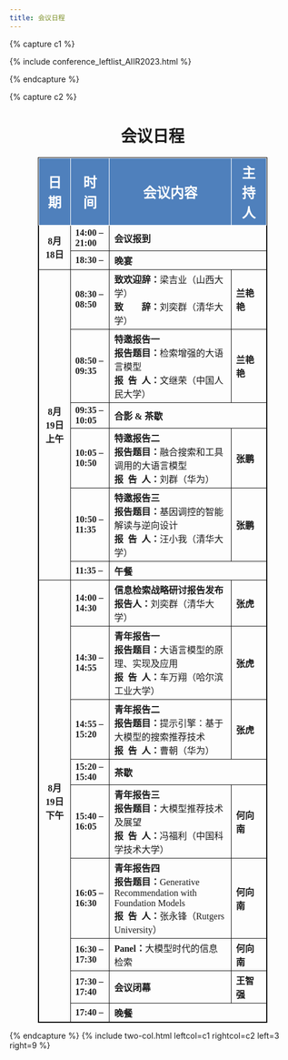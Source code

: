 ```yaml
---
title: 会议日程
---
```


{% capture c1 %}

{% include conference_leftlist_AIIR2023.html %}

{% endcapture %}

{% capture c2 %}

<h1 style="text-align: center;">会议日程</h1>

<table style="font-family: 'Times New Roman','微软雅黑',serif;text-align: left;border: 1px solid #000;border-collapse: collapse;margin: 0 auto;width: 80%">
    <thead>
    <tr style="font-size: x-large;text-align: center">
        <th style="border: 1px solid;border-collapse: collapse;background-color: #4f80bc;color: white;">日期</th>
        <th style="border: 1px solid;border-collapse: collapse;background-color: #4f80bc;color: white">时间</th>
        <th style="border: 1px solid;border-collapse: collapse;background-color: #4f80bc;color: white">会议内容</th>
        <th style="border: 1px solid;border-collapse: collapse;background-color: #4f80bc;color: white">主持人</th>
    </tr>
    </thead>
    <tbody>
    <tr>
        <th rowspan="2" style="border: 1px solid;border-collapse: collapse;text-align: center;vertical-align: middle;">8月18日</th>
        <th style="border: 1px solid;border-collapse: collapse;">14:00 – 21:00</th>
        <th colspan="2" style="border: 1px solid;border-collapse: collapse;">会议报到</th>
    </tr>
    <tr>
        <th style="border: 1px solid;border-collapse: collapse;">18:30 –</th>
        <th colspan="2" style="border: 1px solid;border-collapse: collapse;">晚宴</th>
    </tr>
    <tr>
        <th rowspan="6" style="border: 1px solid;border-collapse: collapse;text-align: center;vertical-align: middle">
            8月19日<br>上午
        </th>
        <th style="border: 1px solid;border-collapse: collapse;">08:30 – 08:50</th>
        <th style="border: 1px solid;border-collapse: collapse;">致欢迎辞：<span style="font-weight: normal">梁吉业（山西大学）</span> <br>致&emsp;&emsp;辞：<span style="font-weight: normal">刘奕群（清华大学）</span>
        </th>
        <th style="border: 1px solid;border-collapse: collapse;">兰艳艳</th>
    </tr>
    <tr>
        <th style="border: 1px solid;border-collapse: collapse;">08:50 – 09:35</th>
        <th style="border: 1px solid;border-collapse: collapse;">特邀报告一<br>报告题目：<span style="font-weight: normal">检索增强的大语言模型</span><br>报&ensp;告&ensp;人：<span style="font-weight: normal">文继荣（中国人民大学）</span>
        </th>
        <th style="border: 1px solid;border-collapse: collapse;">兰艳艳</th>
    </tr>
    <tr>
        <th style="border: 1px solid;border-collapse: collapse;">09:35 – 10:05</th>
        <th colspan="2" style="border: 1px solid;border-collapse: collapse;">合影 & 茶歇</th>
    </tr>
    <tr>
        <th style="border: 1px solid;border-collapse: collapse;">10:05 – 10:50</th>
        <th style="border: 1px solid;border-collapse: collapse;">特邀报告二<br>报告题目：<span style="font-weight: normal">融合搜索和工具调用的大语言模型</span><br>报&ensp;告&ensp;人：<span style="font-weight: normal">刘群（华为）</span></th>
        <th style="border: 1px solid;border-collapse: collapse;">张鹏</th>
    </tr>
    <tr>
        <th style="border: 1px solid;border-collapse: collapse;">10:50 – 11:35</th>
        <th style="border: 1px solid;border-collapse: collapse;">特邀报告三<br>报告题目：<span style="font-weight: normal">基因调控的智能解读与逆向设计</span><br>报&ensp;告&ensp;人：<span style="font-weight: normal">汪小我（清华大学）</span></th>
        <th style="border: 1px solid;border-collapse: collapse;">张鹏</th>
    </tr>
    <tr>
        <th style="border: 1px solid;border-collapse: collapse;">11:35 –</th>
        <th colspan="2" style="border: 1px solid;border-collapse: collapse;">午餐</th>
    </tr>
    <tr>
        <th rowspan="9" style="border: 1px solid;border-collapse: collapse;text-align: center;vertical-align: middle">
            8月19日<br>下午
        </th>
        <th style="border: 1px solid;border-collapse: collapse;">14:00 – 14:30</th>
        <th style="border: 1px solid;border-collapse: collapse;">信息检索战略研讨报告发布<br>报告人：<span style="font-weight: normal">刘奕群（清华大学）</span></th>
        <th style="border: 1px solid;border-collapse: collapse;">张虎</th>
    </tr>
    <tr>
        <th style="border: 1px solid;border-collapse: collapse;">14:30 – 14:55</th>
        <th style="border: 1px solid;border-collapse: collapse;">青年报告一<br>报告题目：<span style="font-weight: normal">大语言模型的原理、实现及应用</span><br>报&ensp;告&ensp;人：<span style="font-weight: normal">车万翔（哈尔滨工业大学）</span>
        </th>
        <th style="border: 1px solid;border-collapse: collapse;">张虎</th>
    </tr>
    <tr>
        <th style="border: 1px solid;border-collapse: collapse;">14:55 – 15:20</th>
        <th style="border: 1px solid;border-collapse: collapse;">青年报告二<br>报告题目：<span style="font-weight: normal">提示引擎：基于大模型的搜索推荐技术</span><br>报&ensp;告&ensp;人：<span style="font-weight: normal">曹朝（华为）</span>
        </th>
        <th style="border: 1px solid;border-collapse: collapse;">张虎</th>
    </tr>
    <tr>
        <th style="border: 1px solid;border-collapse: collapse;">15:20 – 15:40</th>
        <th colspan="2" style="border: 1px solid;border-collapse: collapse;">茶歇</th>
    </tr>
    <tr>
        <th style="border: 1px solid;border-collapse: collapse;">15:40 – 16:05</th>
        <th style="border: 1px solid;border-collapse: collapse;">青年报告三<br>报告题目：<span style="font-weight: normal">大模型推荐技术及展望</span><br>报&ensp;告&ensp;人：<span style="font-weight: normal">冯福利（中国科学技术大学）</span>
        </th>
        <th style="border: 1px solid;border-collapse: collapse;">何向南</th>
    </tr>
    <tr>
        <th style="border: 1px solid;border-collapse: collapse;">16:05 – 16:30</th>
        <th style="border: 1px solid;border-collapse: collapse;">青年报告四<br>报告题目：<span style="font-weight: normal">Generative Recommendation with Foundation Models</span><br>报&ensp;告&ensp;人：<span style="font-weight: normal">张永锋（Rutgers University）</span></th>
        <th style="border: 1px solid;border-collapse: collapse;">何向南</th>
    </tr>
    <tr>
        <th style="border: 1px solid;border-collapse: collapse;">16:30 – 17:30</th>
        <th style="border: 1px solid;border-collapse: collapse;">Panel：<span style="font-weight: normal">大模型时代的信息检索</span></th>
        <th style="border: 1px solid;border-collapse: collapse;">何向南</th>
    </tr>
    <tr>
        <th style="border: 1px solid;border-collapse: collapse;">17:30 – 17:40</th>
        <th style="border: 1px solid;border-collapse: collapse;">会议闭幕</th>
        <th style="border: 1px solid;border-collapse: collapse;">王智强</th>
    </tr>
    <tr>
        <th style="border: 1px solid;border-collapse: collapse;">17:40 –</th>
        <th colspan="2" style="border: 1px solid;border-collapse: collapse;">晚餐</th>
    </tr>
    </tbody>
</table>

{% endcapture %}
{% include two-col.html leftcol=c1 rightcol=c2 left=3 right=9 %}
